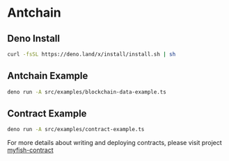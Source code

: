 # Antchain

## Deno Install

```bash
curl -fsSL https://deno.land/x/install/install.sh | sh
```

## Antchain Example

```bash
deno run -A src/examples/blockchain-data-example.ts
```

## Contract Example

```bash
deno run -A src/examples/contract-example.ts
```

For more details about writing and deploying contracts, please visit project [myfish-contract](https://github.com/Biaoo/myfish-contract)